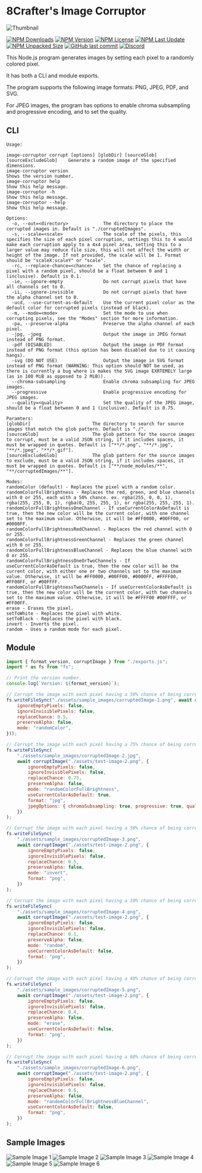 # 8Crafter's Image Corruptor

![Thumbnail](./assets/thumbnail.png)

[![NPM Downloads](https://img.shields.io/npm/d18m/image-corruptor)](https://npmjs.com/package/image-corruptor)
[![NPM Version](https://img.shields.io/npm/v/image-corruptor)](https://npmjs.com/package/image-corruptor)
[![NPM License](https://img.shields.io/npm/l/image-corruptor)](https://npmjs.com/package/image-corruptor)
[![NPM Last Update](https://img.shields.io/npm/last-update/image-corruptor)](https://npmjs.com/package/image-corruptor)
[![NPM Unpacked Size](https://img.shields.io/npm/unpacked-size/image-corruptor)](https://npmjs.com/package/image-corruptor)
[![GitHub last commit](https://img.shields.io/github/last-commit/8Crafter-Studios/image-corruptor)](https://github.com/8Crafter-Studios/image-corruptor/commits/main)
[![Discord](https://img.shields.io/discord/1213197616570048512?logo=discord&label=discord&link=https%3A%2F%2Fdiscord.gg%2FjrCTeHGuhx)](https://discord.gg/jrCTeHGuhx)

This Node.js program generates images by setting each pixel to a randomly colored pixel.

It has both a CLI and module exports.

The program supports the following image formats: PNG, JPEG, PDF, and SVG.

For JPEG images, the program has options to enable chroma subsampling and progressive encoding, and to set the quality.

## CLI

```
Usage:

image-corruptor corrupt [options] [globDir] [sourceGlob] [sourceExcludeGlob]    Generate a random image of the specified dimensions.
image-corruptor version                                                         Shows the version number.
image-corruptor help                                                            Show this help message.
image-corruptor -h                                                              Show this help message.
image-corruptor --help                                                          Show this help message.

Options:
  -o, --out=<directory>             The directory to place the corrupted images in. Default is "./corruptedImages".
  -s, --scale=<scale>               The scale of the pixels, this specifies the size of each pixel corruption, settings this to 4 would make each corruption apply to a 4x4 pixel area, setting this to a larger value may reduce file size, this will not affect the width or height of the image. If not provided, the scale will be 1. Format should be "scaleX:scaleY" or "scale".
  -rc, --replace-chance=<chance>    Set the chance of replacing a pixel with a random pixel, should be a float between 0 and 1 (inclusive). Default is 0.1.
  -ie, --ignore-empty               Do not corrupt pixels that have all channels set to 0.
  -ii, --ignore-invisible           Do not corrupt pixels that have the alpha channel set to 0.
  -ucd, --use-current-as-default    Use the current pixel color as the default color for corrupted pixels (instead of black).
  -m, --mode=<mode>                 Set the mode to use when corrupting pixels, see the "Modes" section for more information.
  -pa, --preserve-alpha             Preserve the alpha channel of each pixel.
  -jpg, -jpeg                       Output the image in JPEG format instead of PNG format.
  -pdf (DISABLED)                   Output the image in PDF format instead of PNG format (this option has been disabled due to it causing hangs).
  -svg (DO NOT USE)                 Output the image in SVG format instead of PNG format (WARNING: This option should NOT be used, as there is currently a bug where is makes the SVG image EXRTEMELY large (as in 100 MiB as opposed to 2 MiB)).
  --chroma-subsampling              Enable chroma subsampling for JPEG images.
  --progressive                     Enable progressive encoding for JPEG images.
  --quality=<quality>               Set the quality of the JPEG image, should be a float between 0 and 1 (inclusive). Default is 0.75.

Paramters:
[globDir]                       The directory to search for source images that match the glob pattern. Default is "./".
[sourceGlob]                    The glob pattern for the source images to corrupt, must be a valid JSON string, if it includes spaces, it must be wrapped in quotes. Default is ["**/*.png", "**/*.jpg", "**/*.jpeg", "**/*.gif"].
[sourceExcludeGlob]             The glob pattern for the source images to exclude, must be a valid JSON string, if it includes spaces, it must be wrapped in quotes. Default is ["**/node_modules/**", "**/corruptedImages/**"].

Modes:
randomColor (default) - Replaces the pixel with a random color.
randomColorFullBrightness - Replaces the red, green, and blue channels with 0 or 255, each with a 50% chance. ex. rgba(255, 0, 0, 1), rgba(255, 255, 0, 1), rgba(0, 255, 255, 1), or rgba(255, 255, 255, 1).
randomColorFullBrightnessOneChannel - If useCurrentColorAsDefault is true, then the new color will be the current color, with one channel set to the maximum value. Otherwise, it will be #FF0000, #00FF00, or #0000FF.
randomColorFullBrightnessRedChannel - Replaces the red channel with 0 or 255.
randomColorFullBrightnessGreenChannel - Replaces the green channel with 0 or 255.
randomColorFullBrightnessBlueChannel - Replaces the blue channel with 0 or 255.
randomColorFullBrightnessOneOrTwoChannels - If useCurrentColorAsDefault is true, then the new color will be the current color, with either one or two channels set to the maximum value. Otherwise, it will be #FF0000, #00FF00, #0000FF, #FFFF00, #FF00FF, or #00FFFF.
randomColorFullBrightnessTwoChannels - If useCurrentColorAsDefault is true, then the new color will be the current color, with two channels set to the maximum value. Otherwise, it will be #FFFF00 #00FFFF, or #FF00FF.
erase - Erases the pixel.
setToWhite - Replaces the pixel with white.
setToBlack - Replaces the pixel with black.
invert - Inverts the pixel.
random - Uses a random mode for each pixel.
```

## Module

```js
import { format_version, corruptImage } from "./exports.js";
import * as fs from "fs";

// Print the version number.
console.log(`Version: ${format_version}`);

// Corrupt the image with each pixel having a 50% chance of being corrupted, using the "randomColor" mode, and save it to ../assets/sample_images/corruptedImage-1.png.
fs.writeFileSync("./assets/sample_images/corruptedImage-1.png", await corruptImage("./assets/test-image-2.png", {
    ignoreEmptyPixels: false,
    ignoreInvisiblePixels: false,
    replaceChance: 0.5,
    preserveAlpha: false,
    mode: "randomColor",
}));

// Corrupt the image with each pixel having a 75% chance of being corrupted, using the "randomColorFullBrightness" mode, using the current pixel color as the default color, and save it to ../assets/sample_images/corruptedImage-2.jpg.
fs.writeFileSync(
    "./assets/sample_images/corruptedImage-2.jpg",
    await corruptImage("./assets/test-image-2.png", {
        ignoreEmptyPixels: false,
        ignoreInvisiblePixels: false,
        replaceChance: 0.75,
        preserveAlpha: false,
        mode: "randomColorFullBrightness",
        useCurrentColorAsDefault: true,
        format: "jpg",
        jpegOptions: { chromaSubsampling: true, progressive: true, quality: 1 },
    })
);

// Corrupt the image with each pixel having a 50% chance of being corrupted, using the "invert" mode, and save it to ../assets/sample_images/corruptedImage-3.png.
fs.writeFileSync(
    "./assets/sample_images/corruptedImage-3.png",
    await corruptImage("./assets/test-image-2.png", {
        ignoreEmptyPixels: false,
        ignoreInvisiblePixels: false,
        replaceChance: 0.5,
        preserveAlpha: false,
        mode: "invert",
        format: "png",
    })
);

// Corrupt the image with each pixel having a 10% chance of being corrupted, using a random mode for each pixel, and save it to ../assets/sample_images/corruptedImage-4.png.
fs.writeFileSync(
    "./assets/sample_images/corruptedImage-4.png",
    await corruptImage("./assets/test-image-2.png", {
        ignoreEmptyPixels: false,
        ignoreInvisiblePixels: false,
        replaceChance: 0.1,
        preserveAlpha: false,
        mode: "random",
        useCurrentColorAsDefault: false,
        format: "png",
    })
);

// Corrupt the image with each pixel having a 40% chance of being corrupted, using the "erase" model, and save it to ../assets/sample_images/corruptedImage-5.png.
fs.writeFileSync(
    "./assets/sample_images/corruptedImage-5.png",
    await corruptImage("./assets/test-image-2.png", {
        ignoreEmptyPixels: false,
        ignoreInvisiblePixels: false,
        replaceChance: 0.4,
        preserveAlpha: false,
        mode: "erase",
        useCurrentColorAsDefault: false,
        format: "png",
    })
);

// Corrupt the image with each pixel having a 60% chance of being corrupted, using the "randomColorFullBrightnessBlueChannel" model, and save it to ../assets/sample_images/corruptedImage-6.png.
fs.writeFileSync(
    "./assets/sample_images/corruptedImage-6.png",
    await corruptImage("./assets/test-image-2.png", {
        ignoreEmptyPixels: false,
        ignoreInvisiblePixels: false,
        replaceChance: 0.6,
        preserveAlpha: false,
        mode: "randomColorFullBrightnessBlueChannel",
        useCurrentColorAsDefault: false,
        format: "png",
    })
);
```

## Sample Images

![Sample Image 1](./assets/sample_images/corruptedImage-1.png)
![Sample Image 2](./assets/sample_images/corruptedImage-2.jpg)
![Sample Image 3](./assets/sample_images/corruptedImage-3.png)
![Sample Image 4](./assets/sample_images/corruptedImage-4.png)
![Sample Image 5](./assets/sample_images/corruptedImage-5.png)
![Sample Image 6](./assets/sample_images/corruptedImage-6.png)
<!-- ![Sample Image 5](./assets/sample_images/corruptedImage-5.pdf) -->
<!-- ![Sample Image 6](./assets/sample_images/corruptedImage-6.svg) -->
